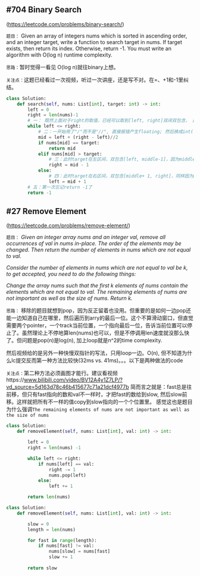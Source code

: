 ## #704 Binary Search 
(https://leetcode.com/problems/binary-search/)

`题目：`
Given an array of integers nums which is sorted in ascending order, and an integer target, write a function to search target in nums. If target exists, then return its index. Otherwise, return -1.
You must write an algorithm with O(log n) runtime complexity.

`思路：`暂时觉得一看见 O(log n)就往binary上想。

`关注点：`这题已经看过一次视频，听过一次讲座，还是写不对。在=、+1和-1里纠结。 

```python
class Solution:
    def search(self, nums: List[int], target: int) -> int:
        left = 0
        right = len(nums)-1  
        # 一： 既然上面对于right的取值，已经可以取到[left, right]双闭双包含， 这里就应该加等号。可以想到特殊情况如只有1个number，两个index必然重合
        while left <= right:
            # 二：一开始用了"/"而不是"//", 直接报错产生floating; 然后换成int(), 最后换成答案里的//。这个两个应该都是向下取整，结果是一样的。
            mid = left + (right - left)//2
            if nums[mid] == target:
                return mid
            elif nums[mid] > target:
                # 三：此时target在左区间，双包含[left, middle-1]，因为middle已经看过了，直接看到middle左边一个数就可以了。 
                right = mid - 1 
            else:
                # 四：此时target在右区间，双包含[middle+ 1, right]，同样因为middle已经看过了，直接看到middle右边一个数就可以了。
                left = mid + 1
        # 五：第一次忘记return -1了
        return -1
```


## #27 Remove Element 
(https://leetcode.com/problems/remove-element/)

`题目：`
_Given an integer array nums and an integer val, remove all occurrences of val in nums in-place. The order of the elements may be changed. Then return the number of elements in nums which are not equal to val._

_Consider the number of elements in nums which are not equal to val be k, to get accepted, you need to do the following things:_

_Change the array nums such that the first k elements of nums contain the elements which are not equal to val. The remaining elements of nums are not important as well as the size of nums.
Return k._

`思路：` 移除的题目就想到pop，因为反正留着也没用。但重要的是如何一边pop还能一边知道自己在哪里，然后遍历到arry的最后一位。这个不算滑动窗口，但直觉需要两个pointer，一个track当前位置，一个指向最后一位，告诉当前位置可以停止了。虽然理论上不停地算len(nums)也可以，但是不停调用len速度就没那么快了。但问题是pop(n)是log(n), 加上loop就是n^2的time complexity. 

然后视频给的是另外一种快慢双指针的写法，只用loop一边。O(n), 但不知道为什么lc提交反而第一种方法比较快(32ms vs. 41ms)。。。以下是两种做法的code


`关注点：`第二种方法必须画图才能行。建议看视频https://www.bilibili.com/video/BV12A4y1Z7LP/?vd_source=5d163d78c46b415677c71a21dcf4977b
简而言之就是：fast总是往前移，但只有fast指向的数和val不一样时，才把fast的数给到slow, 然后slow前移。这样就把所有不一样的值copy到slow指向的一个个位置里。
感觉这也是题目为什么强调`The remaining elements of nums are not important as well as the size of nums`

```python
class Solution:
    def removeElement(self, nums: List[int], val: int) -> int:

        left = 0
        right = len(nums) -1 

        while left <= right:
            if nums[left] == val:
                right -= 1
                nums.pop(left)
            else:
                left += 1

        return len(nums)
```

```python
class Solution:
    def removeElement(self, nums: List[int], val: int) -> int:

        slow = 0
        length = len(nums)

        for fast in range(length):
            if nums[fast] != val:
                nums[slow] = nums[fast]
                slow += 1
        
        return slow
```
